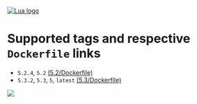 [![Lua logo](http://www.lua.org/images/lua.gif)](http://www.lua.org/)

# Supported tags and respective ```Dockerfile``` links
* ```5.2.4```, ```5.2``` [(5.2/Dockerfile)](https://github.com/Jim-Holmstroem/docker-lua/blob/5.2/Dockerfile)
* ```5.3.2```, ```5.3```, ```5```, ```latest``` [(5.3/Dockerfile)](https://github.com/Jim-Holmstroem/docker-lua/blob/5.3/Dockerfile)

[![](https://badge.imagelayers.io/jimho/lua:latest.svg)](https://imagelayers.io/?images=jimho/lua:latest 'Get your own badge on imagelayers.io')
